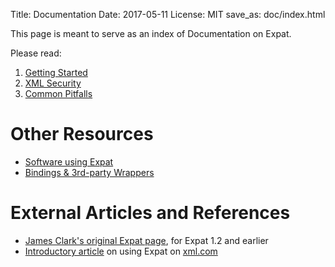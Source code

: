 Title: Documentation
Date: 2017-05-11
License: MIT
save_as: doc/index.html

This page is meant to serve as an index of Documentation on Expat.

Please read:

 1. [Getting Started](getting-started/)
 1. [XML Security](xml-security/)
 1. [Common Pitfalls](common-pitfalls/)


# Other Resources

* [Software using Expat](users/)
* [Bindings & 3rd-party Wrappers](bindings/)


# External Articles and References

* [James Clark's original Expat page](http://www.jclark.com/xml/expat.html), for Expat 1.2 and earlier
* [Introductory article](http://www.xml.com/pub/1999/09/expat/index.html) on using Expat on [xml.com](http://www.xml.com/)
